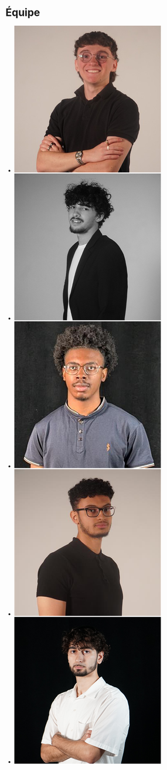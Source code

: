 # Équipe

<!-- Présentation des rôles et responsabilités de chacun des membres de l'équipe -->

* [![Matis](medias/matis.png)](matis.png)
* [![Tristan](medias/tristan.png)](tristan.png)
* [![Daniel](medias/daniel.png)](daniel.png)
* [![Abdel](medias/abdel.png)](abdel.png)
* [![Yavuz](medias/yavuz.png)](yavuz.png)

